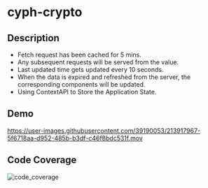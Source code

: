 # cyph-crypto

## Description

- Fetch request has been cached for 5 mins.
- Any subsequent requests will be served from the value.
- Last updated time gets updated every 10 seconds.
- When the data is expired and refreshed from the server, the corresponding components will be updated.
- Using ContextAPI to Store the Application State.

## Demo

https://user-images.githubusercontent.com/39190053/213917967-5f6718aa-d952-485b-b3df-c46f8bdc531f.mov

## Code Coverage

![code_coverage](https://user-images.githubusercontent.com/39190053/213917911-80791191-6c48-4e60-875b-aa00d08fb864.png)
